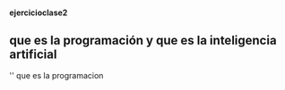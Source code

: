 #### ejercicioclase2

## que es la programación y que es la inteligencia artificial

'' que es la programacion

